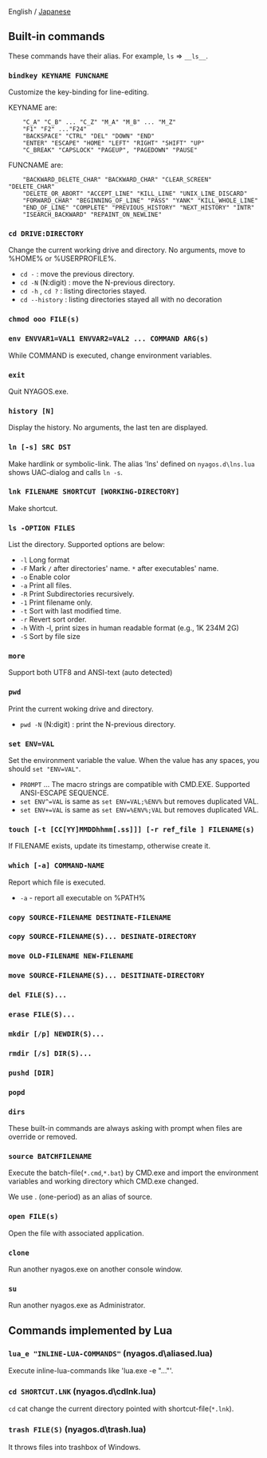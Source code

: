 English / [Japanese](./04-Commands_ja.md)

## Built-in commands

These commands have their alias. For example, `ls` => `__ls__`.

### `bindkey KEYNAME FUNCNAME`

Customize the key-binding for line-editing.

KEYNAME are:

        "C_A" "C_B" ... "C_Z" "M_A" "M_B" ... "M_Z"
        "F1" "F2" ..."F24"
        "BACKSPACE" "CTRL" "DEL" "DOWN" "END"
        "ENTER" "ESCAPE" "HOME" "LEFT" "RIGHT" "SHIFT" "UP"
        "C_BREAK" "CAPSLOCK" "PAGEUP", "PAGEDOWN" "PAUSE"

FUNCNAME are:

        "BACKWARD_DELETE_CHAR" "BACKWARD_CHAR" "CLEAR_SCREEN" "DELETE_CHAR"
        "DELETE_OR_ABORT" "ACCEPT_LINE" "KILL_LINE" "UNIX_LINE_DISCARD"
        "FORWARD_CHAR" "BEGINNING_OF_LINE" "PASS" "YANK" "KILL_WHOLE_LINE"
        "END_OF_LINE" "COMPLETE" "PREVIOUS_HISTORY" "NEXT_HISTORY" "INTR"
        "ISEARCH_BACKWARD" "REPAINT_ON_NEWLINE"

### `cd DRIVE:DIRECTORY`

Change the current working drive and directory.
No arguments, move to %HOME% or %USERPROFILE%.

* `cd -` : move the previous directory.
* `cd -N` (N:digit) : move the N-previous directory.
* `cd -h` , `cd ?` : listing directories stayed.
* `cd --history` : listing directories stayed all with no decoration

### `chmod ooo FILE(s)`

### `env ENVVAR1=VAL1 ENVVAR2=VAL2 ... COMMAND ARG(s)`

While COMMAND is executed, change environment variables.

### `exit`

Quit NYAGOS.exe.

### `history [N]`

Display the history. No arguments, the last ten are displayed.

### `ln [-s] SRC DST`

Make hardlink or symbolic-link.
The alias 'lns' defined on `nyagos.d\lns.lua` shows UAC-dialog
and calls `ln -s`.

### `lnk FILENAME SHORTCUT [WORKING-DIRECTORY]`

Make shortcut.

### `ls -OPTION FILES`

List the directory. Supported options are below:

* `-l` Long format
* `-F` Mark `/` after directories' name. `*` after executables' name.
* `-o` Enable color
* `-a` Print all files.
* `-R` Print Subdirectories recursively.
* `-1` Print filename only.
* `-t` Sort with last modified time.
* `-r` Revert sort order.
* `-h` With -l, print sizes in human readable format (e.g., 1K 234M 2G)
* `-S` Sort by file size

### `more`

Support both UTF8 and ANSI-text (auto detected)

### `pwd`

Print the current woking drive and directory.

* `pwd -N` (N:digit) : print the N-previous directory.

### `set ENV=VAL`

Set the environment variable the value. When the value has any spaces,
you should `set "ENV=VAL"`.

* `PROMPT` ... The macro strings are compatible with CMD.EXE. Supported ANSI-ESCAPE SEQUENCE.
* `set ENV^=VAL` is same as `set ENV=VAL;%ENV%` but removes duplicated VAL.
* `set ENV+=VAL` is same as `set ENV=%ENV%;VAL` but removes duplicated VAL.

### `touch [-t [CC[YY]MMDDhhmm[.ss]]] [-r ref_file ] FILENAME(s)`

If FILENAME exists, update its timestamp, otherwise create it.

### `which [-a] COMMAND-NAME`

Report which file is executed.

* `-a` - report all executable on %PATH%

### `copy SOURCE-FILENAME DESTINATE-FILENAME`
### `copy SOURCE-FILENAME(S)... DESINATE-DIRECTORY`
### `move OLD-FILENAME NEW-FILENAME`
### `move SOURCE-FILENAME(S)... DESITINATE-DIRECTORY`
### `del FILE(S)...`
### `erase FILE(S)...`
### `mkdir [/p] NEWDIR(S)...`
### `rmdir [/s] DIR(S)...`
### `pushd [DIR]`
### `popd`
### `dirs`

These built-in commands are always asking with prompt when files are override or removed.

### `source BATCHFILENAME`

Execute the batch-file(`*.cmd`,`*.bat`) by CMD.exe and
import the environment variables and working directory
which CMD.exe changed.

We use . (one-period) as an alias of source.

### `open FILE(s)`

Open the file with associated application.

### `clone`

Run another nyagos.exe on another console window.

### `su`

Run another nyagos.exe as Administrator.

## Commands implemented by Lua

### `lua_e "INLINE-LUA-COMMANDS"` (nyagos.d\aliased.lua)

Execute inline-lua-commands like 'lua.exe -e "..."'.

### `cd SHORTCUT.LNK` (nyagos.d\cdlnk.lua)

`cd` cat change the current directory pointed with shortcut-file(`*.lnk`).

### `trash FILE(S)` (nyagos.d\trash.lua)

It throws files into trashbox of Windows.
